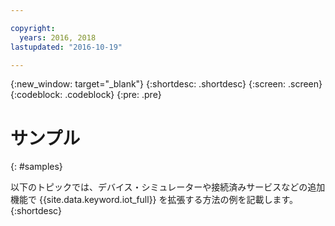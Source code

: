 ```yaml
---

copyright:
  years: 2016, 2018
lastupdated: "2016-10-19"

---
```


{:new_window: target="_blank"}
{:shortdesc: .shortdesc}
{:screen: .screen}
{:codeblock: .codeblock}
{:pre: .pre}

# サンプル
{: #samples}

以下のトピックでは、デバイス・シミュレーターや接続済みサービスなどの追加機能で {{site.data.keyword.iot_full}} を拡張する方法の例を記載します。
{:shortdesc}
